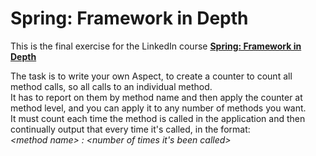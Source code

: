 # Spring: Framework in Depth

This is the final exercise for the LinkedIn course [**Spring: Framework in Depth**](https://www.linkedin.com/learning/spring-framework-in-depth-2/) 

The task is to write your own Aspect, to create a counter to count all method calls, so all calls to an individual method.\
It has to report on them by method name and then apply the counter at method level, and you can apply it to any number of methods you want.\
It must count each time the method is called in the application and then continually output that every time it's called, in the format:\
*&lt;method name> : <number of times it's been called>*

